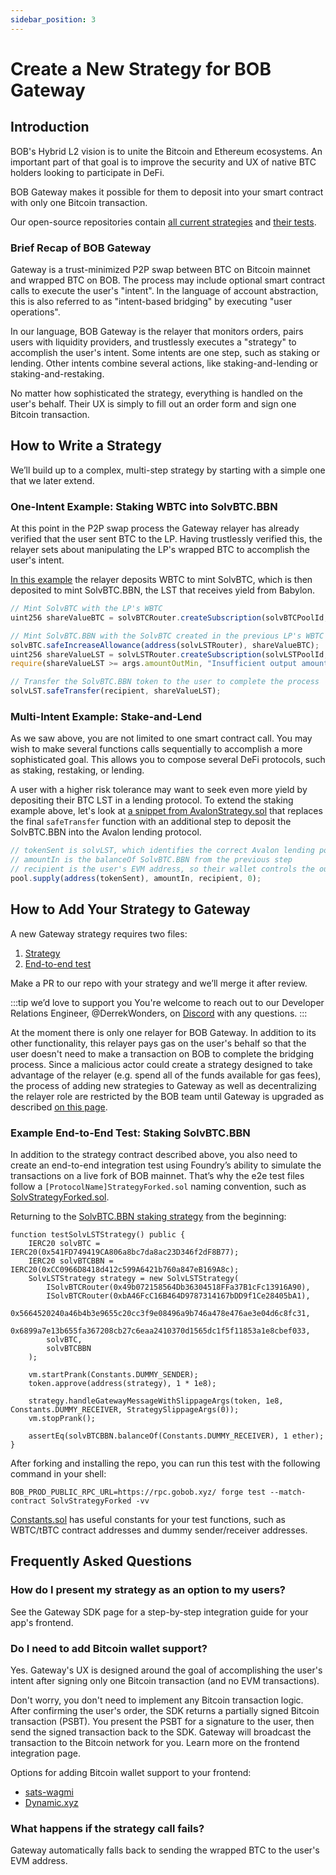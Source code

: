 ```yaml
---
sidebar_position: 3
---
```


# Create a New Strategy for BOB Gateway

## Introduction

BOB's Hybrid L2 vision is to unite the Bitcoin and Ethereum ecosystems. An important part of that goal is to improve the security and UX of native BTC holders looking to participate in DeFi.

BOB Gateway makes it possible for them to deposit into your smart contract with only one Bitcoin transaction.

Our open-source repositories contain [all current strategies](https://github.com/bob-collective/bob/tree/master/contracts/src/gateway/strategy) and [their tests](https://github.com/bob-collective/bob/tree/master/contracts/test/gateway/e2e-strategy-tests).

### Brief Recap of BOB Gateway

Gateway is a trust-minimized P2P swap between BTC on Bitcoin mainnet and wrapped BTC on BOB. The process may include optional smart contract calls to execute the user's "intent". In the language of account abstraction, this is also referred to as "intent-based bridging" by executing "user operations".

In our language, BOB Gateway is the relayer that monitors orders, pairs users with liquidity providers, and trustlessly executes a "strategy" to accomplish the user's intent. Some intents are one step, such as staking or lending. Other intents combine several actions, like staking-and-lending or staking-and-restaking.

No matter how sophisticated the strategy, everything is handled on the user's behalf. Their UX is simply to fill out an order form and sign one Bitcoin transaction.

## How to Write a Strategy

We’ll build up to a complex, multi-step strategy by starting with a simple one that we later extend.

### One-Intent Example: Staking WBTC into SolvBTC.BBN

At this point in the P2P swap process the Gateway relayer has already verified that the user sent BTC to the LP. Having trustlessly verified this, the relayer sets about manipulating the LP's wrapped BTC to accomplish the user's intent.

[In this example](https://github.com/bob-collective/bob/blob/master/contracts/src/gateway/strategy/SolvStrategy.sol#L110) the relayer deposits WBTC to mint SolvBTC, which is then deposited to mint SolvBTC.BBN, the LST that receives yield from Babylon.

```typescript title="SolvStrategy.sol"
// Mint SolvBTC with the LP's WBTC
uint256 shareValueBTC = solvBTCRouter.createSubscription(solvBTCPoolId, amountIn);

// Mint SolvBTC.BBN with the SolvBTC created in the previous LP's WBTC
solvBTC.safeIncreaseAllowance(address(solvLSTRouter), shareValueBTC);
uint256 shareValueLST = solvLSTRouter.createSubscription(solvLSTPoolId, shareValueBTC);
require(shareValueLST >= args.amountOutMin, "Insufficient output amount");

// Transfer the SolvBTC.BBN token to the user to complete the process
solvLST.safeTransfer(recipient, shareValueLST);
```

### Multi-Intent Example: Stake-and-Lend

As we saw above, you are not limited to one smart contract call. You may wish to make several functions calls sequentially to accomplish a more sophisticated goal. This allows you to compose several DeFi protocols, such as staking, restaking, or lending.

A user with a higher risk tolerance may want to seek even more yield by depositing their BTC LST in a lending protocol. To extend the staking example above, let's look at [a snippet from AvalonStrategy.sol](https://github.com/bob-collective/bob/blob/master/contracts/src/gateway/strategy/AvalonStrategy.sol#L66) that replaces the final `safeTransfer` function with an additional step to deposit the SolvBTC.BBN into the Avalon lending protocol.

```typescript title="AvalonStrategy.sol"
// tokenSent is solvLST, which identifies the correct Avalon lending pool
// amountIn is the balanceOf SolvBTC.BBN from the previous step
// recipient is the user's EVM address, so their wallet controls the output tokens
pool.supply(address(tokenSent), amountIn, recipient, 0);
```

## How to Add Your Strategy to Gateway

A new Gateway strategy requires two files:

1. [Strategy](https://github.com/bob-collective/bob/tree/master/contracts/src/gateway/strategy)
1. [End-to-end test](https://github.com/bob-collective/bob/tree/master/contracts/test/gateway/e2e-strategy-tests)

Make a PR to our repo with your strategy and we’ll merge it after review.

:::tip we’d love to support you
You're welcome to reach out to our Developer Relations Engineer, @DerrekWonders, on [Discord](https://discord.gg/gobob) with any questions.
:::

At the moment there is only one relayer for BOB Gateway. In addition to its other functionality, this relayer pays gas on the user's behalf so that the user doesn't need to make a transaction on BOB to complete the bridging process. Since a malicious actor could create a strategy designed to take advantage of the relayer (e.g. spend all of the funds available for gas fees), the process of adding new strategies to Gateway as well as decentralizing the relayer role are restricted by the BOB team until Gateway is upgraded as described [on this page](/learn/introduction/gateway/).

### Example End-to-End Test: Staking SolvBTC.BBN

In addition to the strategy contract described above, you also need to create an end-to-end integration test using Foundry’s ability to simulate the transactions on a live fork of BOB mainnet. That’s why the e2e test files follow a `[ProtocolName]StrategyForked.sol` naming convention, such as [SolvStrategyForked.sol](https://github.com/bob-collective/bob/blob/master/contracts/test/gateway/e2e-strategy-tests/SolvStrategyForked.sol#L40).

Returning to the [SolvBTC.BBN staking strategy](#one-intent-example-staking-wbtc-into-solvbtcbbn) from the beginning:

```solidity title="SolvStrategyForked.sol"
function testSolvLSTStrategy() public {
    IERC20 solvBTC = IERC20(0x541FD749419CA806a8bc7da8ac23D346f2dF8B77);
    IERC20 solvBTCBBN = IERC20(0xCC0966D8418d412c599A6421b760a847eB169A8c);
    SolvLSTStrategy strategy = new SolvLSTStrategy(
        ISolvBTCRouter(0x49b072158564Db36304518FFa37B1cFc13916A90),
        ISolvBTCRouter(0xbA46FcC16B464D9787314167bDD9f1Ce28405bA1),
        0x5664520240a46b4b3e9655c20cc3f9e08496a9b746a478e476ae3e04d6c8fc31,
        0x6899a7e13b655fa367208cb27c6eaa2410370d1565dc1f5f11853a1e8cbef033,
        solvBTC,
        solvBTCBBN
    );

    vm.startPrank(Constants.DUMMY_SENDER);
    token.approve(address(strategy), 1 * 1e8);

    strategy.handleGatewayMessageWithSlippageArgs(token, 1e8, Constants.DUMMY_RECEIVER, StrategySlippageArgs(0));
    vm.stopPrank();

    assertEq(solvBTCBBN.balanceOf(Constants.DUMMY_RECEIVER), 1 ether);
}
```

After forking and installing the repo, you can run this test with the following command in your shell:

```shell
BOB_PROD_PUBLIC_RPC_URL=https://rpc.gobob.xyz/ forge test --match-contract SolvStrategyForked -vv
```

[Constants.sol](https://github.com/bob-collective/bob/blob/master/contracts/test/gateway/e2e-strategy-tests/Constants.sol) has useful constants for your test functions, such as WBTC/tBTC contract addresses and dummy sender/receiver addresses.

## Frequently Asked Questions

### How do I present my strategy as an option to my users?

See the Gateway SDK page for a step-by-step integration guide for your app's frontend.

### Do I need to add Bitcoin wallet support?

Yes. Gateway's UX is designed around the goal of accomplishing the user's intent after signing only one Bitcoin transaction (and no EVM transactions).

Don't worry, you don't need to implement any Bitcoin transaction logic. After confirming the user's order, the SDK returns a partially signed Bitcoin transaction (PSBT). You present the PSBT for a signature to the user, then send the signed transaction back to the SDK. Gateway will broadcast the transaction to the Bitcoin network for you. Learn more on the frontend integration page.

Options for adding Bitcoin wallet support to your frontend:

- [sats-wagmi](/learn/builder-guides/sats-wagmi/)
- [Dynamic.xyz](https://www.dynamic.xyz/)

### What happens if the strategy call fails?

Gateway automatically falls back to sending the wrapped BTC to the user's EVM address.
